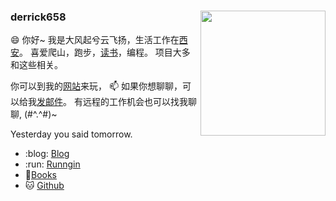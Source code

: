 
### derrick658 <img align="right" width="200px" src="https://github-readme-stats.vercel.app/api?username=derrick658&show_icons=true&icon_color=CE1D2D&text_color=718096&bg_color=ffffff&hide_title=true" />

😄 你好~ 我是大风起兮云飞扬，生活工作在[西安](https://en.wikipedia.org/wiki/Xi%27an)。
喜爱爬山，跑步，[读书](https://github.com/derrick658/read-books)，编程。
项目大多和这些相关。

你可以到我的[网站](https://github.com/derrick658/derrick658.github.io)来玩， 📫 如果你想聊聊，可以给我[发邮件](castle20180828@gmail.com)。
有远程的工作机会也可以找我聊聊, (#^.^#)~ 

Yesterday you said tomorrow. 

- :blog: [Blog](https://github.com/derrick658/derrick658.github.io)
- :run: [Runngin](https://github.com/derrick658/running_page)
- :book:[Books](https://github.com/derrick658/read-books)
- :cat: [Github](https://github.com/derrick658)
